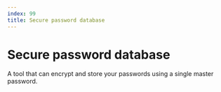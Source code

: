 ```yaml
---
index: 99
title: Secure password database
---
```

# Secure password database

A tool that can encrypt and store your passwords using a single master password.
